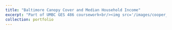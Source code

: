 ```yaml
---
title: "Baltimore Canopy Cover and Median Household Income"
excerpt: "Part of UMBC GES 486 coursework<br/><img src='/images/cooper_ges383_lab05-1.png'>"
collection: portfolio
---
```

